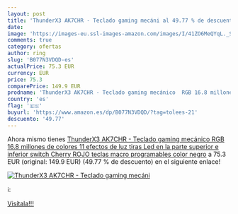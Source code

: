```yaml
---
layout: post
title: 'ThunderX3 AK7CHR - Teclado gaming mecáni al 49.77 % de descuento'
date: 
image: 'https://images-eu.ssl-images-amazon.com/images/I/41ZO6MeQYqL._SL200_.jpg'
comments: true
category: ofertas
author: ring
slug: 'B077N3VDQD-es'
actualPrice: 75.3 EUR
currency: EUR
price: 75.3
comparePrice: 149.9 EUR
prodname: 'ThunderX3 AK7CHR - Teclado gaming mecánico  RGB 16.8 millones de colores  11 efectos de luz  tiras Led en la parte superior e inferior  switch Cherry ROJO  teclas macro programables  color negro'
country: 'es'
flag: '🇪🇸'
buyurl: 'https://www.amazon.es/dp/B077N3VDQD/?tag=tolees-21'
descuento: '49.77'
---
```


Ahora mismo tienes [ThunderX3 AK7CHR - Teclado gaming mecánico  RGB 16.8 millones de colores  11 efectos de luz  tiras Led en la parte superior e inferior  switch Cherry ROJO  teclas macro programables  color negro](https://www.amazon.es/dp/B077N3VDQD/?tag=tolees-21) a 75.3 EUR (original: 149.9 EUR) (49.77 %  de descuento) en el siguiente enlace!

[![ThunderX3 AK7CHR - Teclado gaming mecáni](https://images-eu.ssl-images-amazon.com/images/I/41ZO6MeQYqL._SL200_.jpg)](https://www.amazon.es/dp/B077N3VDQD/?tag=tolees-21)

ℹ️:


[Visítala!!!](https://www.amazon.es/dp/B077N3VDQD/?tag=tolees-21)
